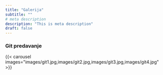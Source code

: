 ```yaml
---
title: "Galerija"
subtitle: ""
# meta description
description: "This is meta description"
draft: false
---
```


### Git predavanje

{{< carousel images="images/git1.jpg,images/git2.jpg,images/git3.jpg,images/git4.jpg" >}}